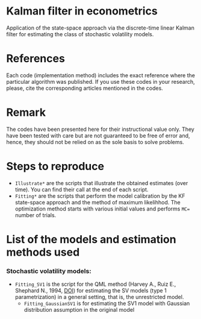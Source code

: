 # Kalman filter in econometrics
Application of the state-space approach via the discrete-time linear Kalman filter for estimating the class of stochastic volatility models.

# References
Each code (implementation method) includes the exact reference where the particular algorithm was published. If you use these codes in your research, please, cite the corresponding articles mentioned in the codes.

# Remark
The codes have been presented here for their instructional value only. They have been tested with care but are not guaranteed to be free of error and, hence, they should not be relied on as the sole basis to solve problems.

# Steps to reproduce
- `Illustrate*` are the scripts that illustrate the obtained estimates (over time). You can find their call at the end of each script.
- `Fitting*` are the scripts that perform the model calibration by the KF state-space approach and the method of maximum likelihhod. The optimization method starts with various initial values and performs `MC=` number of trials.

# List of the models and estimation methods used
### Stochastic volatility models:
- `Fitting_SV1` is the script for the QML method (Harvey A., Ruiz E., Shephard N., 1994, <a href="https://doi.org/10.2307/2297980">DOI</a>) for estimating the SV models (type 1 parametrization) in a general setting, that is, the unrestricted model.
  - `Fitting_GaussianSV1` is for estimating the SV1 model with Gaussian distribution assumption in the original model 

